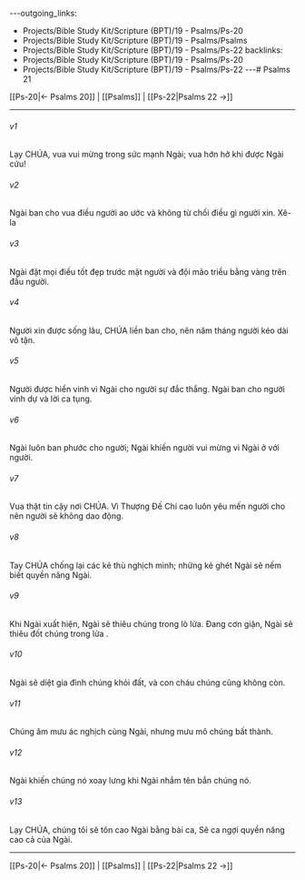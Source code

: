 ---outgoing_links:
  - Projects/Bible Study Kit/Scripture (BPT)/19 - Psalms/Ps-20
  - Projects/Bible Study Kit/Scripture (BPT)/19 - Psalms/Psalms
  - Projects/Bible Study Kit/Scripture (BPT)/19 - Psalms/Ps-22
backlinks:
  - Projects/Bible Study Kit/Scripture (BPT)/19 - Psalms/Ps-20
  - Projects/Bible Study Kit/Scripture (BPT)/19 - Psalms/Ps-22
---# Psalms 21

[[Ps-20|← Psalms 20]] | [[Psalms]] | [[Ps-22|Psalms 22 →]]
***



###### v1 
Lạy CHÚA, vua vui mừng trong sức mạnh Ngài; vua hớn hở khi được Ngài cứu! 

###### v2 
Ngài ban cho vua điều người ao ước và không từ chối điều gì người xin. Xê-la 

###### v3 
Ngài đặt mọi điều tốt đẹp trước mặt người và đội mão triều bằng vàng trên đầu người. 

###### v4 
Người xin được sống lâu, CHÚA liền ban cho, nên năm tháng người kéo dài vô tận. 

###### v5 
Người được hiển vinh vì Ngài cho người sự đắc thắng. Ngài ban cho người vinh dự và lời ca tụng. 

###### v6 
Ngài luôn ban phước cho người; Ngài khiến người vui mừng vì Ngài ở với người. 

###### v7 
Vua thật tin cậy nơi CHÚA. Vì Thượng Đế Chí cao luôn yêu mến người cho nên người sẽ không dao động. 

###### v8 
Tay CHÚA chống lại các kẻ thù nghịch mình; những kẻ ghét Ngài sẽ nếm biết quyền năng Ngài. 

###### v9 
Khi Ngài xuất hiện, Ngài sẽ thiêu chúng trong lò lửa. Đang cơn giận, Ngài sẽ thiêu đốt chúng trong lửa . 

###### v10 
Ngài sẽ diệt gia đình chúng khỏi đất, và con cháu chúng cũng không còn. 

###### v11 
Chúng âm mưu ác nghịch cùng Ngài, nhưng mưu mô chúng bất thành. 

###### v12 
Ngài khiến chúng nó xoay lưng khi Ngài nhắm tên bắn chúng nó. 

###### v13 
Lạy CHÚA, chúng tôi sẽ tôn cao Ngài bằng bài ca, Sẽ ca ngợi quyền năng cao cả của Ngài.

***
[[Ps-20|← Psalms 20]] | [[Psalms]] | [[Ps-22|Psalms 22 →]]
